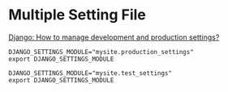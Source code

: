 # Multiple Setting File
[Django: How to manage development and production settings?](https://stackoverflow.com/questions/10664244/django-how-to-manage-development-and-production-settings)
```
DJANGO_SETTINGS_MODULE="mysite.production_settings"
export DJANGO_SETTINGS_MODULE
```

```
DJANGO_SETTINGS_MODULE="mysite.test_settings"
export DJANGO_SETTINGS_MODULE
```